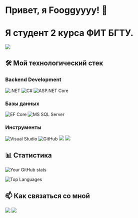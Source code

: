 # Привет, я Fooggyyyy! 👋
# Я студент 2 курса ФИТ БГТУ.
![](https://komarev.com/ghpvc/?username=Fooggyyyy&style=flat-square&color=blueviolet)

## 🛠️ Мой технологический стек

### Backend Development
<p>
  <img src="https://img.shields.io/badge/.NET-512BD4?style=for-the-badge&logo=dotnet&logoColor=white" alt=".NET" />
  <img src="https://img.shields.io/badge/C%23-239120?style=for-the-badge&logo=c-sharp&logoColor=white" alt="C#" />
  <img src="https://img.shields.io/badge/ASP.NET%20Core-512BD4?style=for-the-badge&logo=.net&logoColor=white" alt="ASP.NET Core" />
</p>

### Базы данных
<p>
  <img src="https://img.shields.io/badge/Entity%20Framework%20Core-512BD4?style=for-the-badge&logo=.net&logoColor=white" alt="EF Core" />
  <img src="https://img.shields.io/badge/Microsoft%20SQL%20Server-CC2927?style=for-the-badge&logo=microsoft-sql-server&logoColor=white" alt="MS SQL Server" />
</p>

### Инструменты
<p>
  <img src="https://img.shields.io/badge/Visual%20Studio-5C2D91?style=for-the-badge&logo=visual-studio&logoColor=white" alt="Visual Studio" />
  <img src="https://img.shields.io/badge/GitHub-181717?style=for-the-badge&logo=github&logoColor=white" alt="GitHub" />
  <img src="https://img.shields.io/badge/Postman-FF6C37?style=for-the-badge&logo=postman&logoColor=white" />
  <img src="https://img.shields.io/badge/Swagger-85EA2D?style=for-the-badge&logo=swagger&logoColor=black" />
</p>

## 📊 Статистика

![Your GitHub stats](https://github-readme-stats.vercel.app/api?username=Fooggyyyy&show_icons=true&theme=radical)

![Top Languages](https://github-readme-stats.vercel.app/api/top-langs/?username=Fooggyyyy&layout=compact&theme=radical)

## 📫 Как связаться со мной

[<img src="https://img.shields.io/badge/Telegram-2CA5E0?style=for-the-badge&logo=telegram&logoColor=white" />](https://t.me/@fggerkkk)
[<img src="https://img.shields.io/badge/Gmail-D14836?style=for-the-badge&logo=gmail&logoColor=white" />](mailto:iriwisiri@gmail.com)
